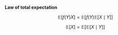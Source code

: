 **Law of total expectation**

$$
\mathbb{E}[f(Y)X] = \mathbb{E}\big[f(Y) \mathbb{E}[X \mid Y]\big]
$$


$$
\mathbb{E}[X] = \mathbb{E}\big[\mathbb{E}[X \mid Y]\big]
$$